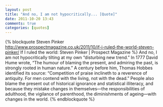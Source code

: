 ```yaml
---
layout: post
title: "And no, I am not hypocritically... [Quote]"
date: 2011-10-20 13:43
comments: true
categories: [quotes]
---
```

{% blockquote Steven Pinker http://www.prospectmagazine.co.uk/2011/10/if-i-ruled-the-world-steven-pinker/ If I ruled the world: Steven Pinker | Prospect Magazine %}
And no, I am not hypocritically tilting at my own “disturbing new trend.” In 1777 David Hume wrote, “The humour of blaming the present, and admiring the past, is strongly rooted in human nature.” A century before him, Thomas Hobbes identified its source: “Competition of praise inclineth to a reverence of antiquity. For men contend with the living, not with the dead.” People also blame the present out of historical ignorance and statistical illiteracy, and because they mistake changes in themselves—the responsibilities of adulthood, the vigilance of parenthood, the diminishments of ageing—with changes in the world.
{% endblockquote %}
